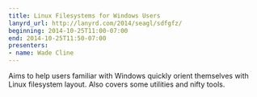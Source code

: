 ```yaml
---
title: Linux Filesystems for Windows Users
lanyrd_url: http://lanyrd.com/2014/seagl/sdfgfz/
beginning: 2014-10-25T11:00-07:00
end: 2014-10-25T11:50-07:00
presenters:
- name: Wade Cline
---
```


Aims to help users familiar with Windows quickly orient themselves with Linux filesystem layout. Also covers some utilities and nifty tools.
